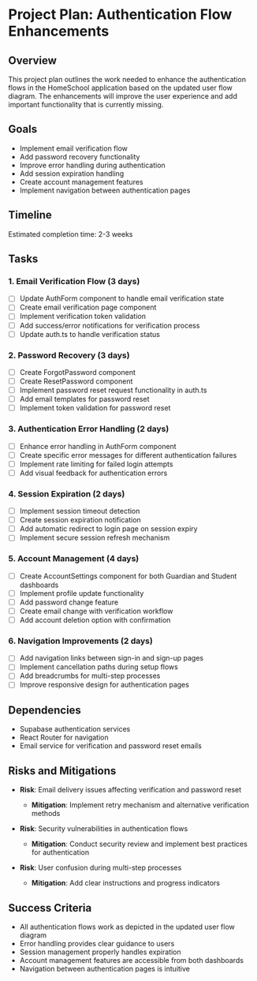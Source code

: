 # Project Plan: Authentication Flow Enhancements

## Overview
This project plan outlines the work needed to enhance the authentication flows in the HomeSchool application based on the updated user flow diagram. The enhancements will improve the user experience and add important functionality that is currently missing.

## Goals
- Implement email verification flow
- Add password recovery functionality
- Improve error handling during authentication
- Add session expiration handling
- Create account management features
- Implement navigation between authentication pages

## Timeline
Estimated completion time: 2-3 weeks

## Tasks

### 1. Email Verification Flow (3 days)
- [ ] Update AuthForm component to handle email verification state
- [ ] Create email verification page component
- [ ] Implement verification token validation
- [ ] Add success/error notifications for verification process
- [ ] Update auth.ts to handle verification status

### 2. Password Recovery (3 days)
- [ ] Create ForgotPassword component
- [ ] Create ResetPassword component
- [ ] Implement password reset request functionality in auth.ts
- [ ] Add email templates for password reset
- [ ] Implement token validation for password reset

### 3. Authentication Error Handling (2 days)
- [ ] Enhance error handling in AuthForm component
- [ ] Create specific error messages for different authentication failures
- [ ] Implement rate limiting for failed login attempts
- [ ] Add visual feedback for authentication errors

### 4. Session Expiration (2 days)
- [ ] Implement session timeout detection
- [ ] Create session expiration notification
- [ ] Add automatic redirect to login page on session expiry
- [ ] Implement secure session refresh mechanism

### 5. Account Management (4 days)
- [ ] Create AccountSettings component for both Guardian and Student dashboards
- [ ] Implement profile update functionality
- [ ] Add password change feature
- [ ] Create email change with verification workflow
- [ ] Add account deletion option with confirmation

### 6. Navigation Improvements (2 days)
- [ ] Add navigation links between sign-in and sign-up pages
- [ ] Implement cancellation paths during setup flows
- [ ] Add breadcrumbs for multi-step processes
- [ ] Improve responsive design for authentication pages

## Dependencies
- Supabase authentication services
- React Router for navigation
- Email service for verification and password reset emails

## Risks and Mitigations
- **Risk**: Email delivery issues affecting verification and password reset
  - **Mitigation**: Implement retry mechanism and alternative verification methods

- **Risk**: Security vulnerabilities in authentication flows
  - **Mitigation**: Conduct security review and implement best practices for authentication

- **Risk**: User confusion during multi-step processes
  - **Mitigation**: Add clear instructions and progress indicators

## Success Criteria
- All authentication flows work as depicted in the updated user flow diagram
- Error handling provides clear guidance to users
- Session management properly handles expiration
- Account management features are accessible from both dashboards
- Navigation between authentication pages is intuitive
